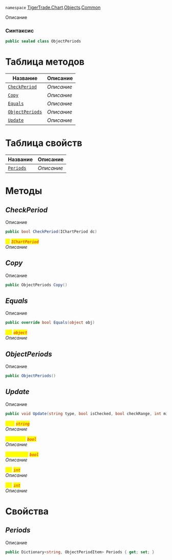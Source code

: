 
`namespace` [TigerTrade.Chart](../../../TigerTrade.Chart.md).[Objects](../../../TigerTrade.Chart/Objects.md).[Common](../../../TigerTrade.Chart/Objects/Common.md)


Описание

### Синтаксис
```csharp
public sealed class ObjectPeriods
```


# Таблица методов
| Название | Описание |
| --- | --- |
| [`CheckPeriod`](./ObjectPeriods.cs/Методы/CheckPeriod.md) | *Описание* |
| [`Copy`](./ObjectPeriods.cs/Методы/Copy.md) | *Описание* |
| [`Equals`](./ObjectPeriods.cs/Методы/Equals.md) | *Описание* |
| [`ObjectPeriods`](./ObjectPeriods.cs/Методы/ObjectPeriods.md) | *Описание* |
| [`Update`](./ObjectPeriods.cs/Методы/Update.md) | *Описание* |

# Таблица свойств
| Название | Описание |
| --- | --- |
| [`Periods`](./ObjectPeriods.cs/Свойства/Periods.md) | *Описание* |





# Методы

## *CheckPeriod*
Описание

```csharp
public bool CheckPeriod(IChartPeriod dc)
```

<mark style="color:yellow;">`dc`</mark> <mark style="color:red;">*`IChartPeriod`*</mark>  
 *Описание*  



## *Copy*
Описание

```csharp
public ObjectPeriods Copy()
```


## *Equals*
Описание

```csharp
public override bool Equals(object obj)
```

<mark style="color:yellow;">`obj`</mark> <mark style="color:red;">*`object`*</mark>  
 *Описание*  



## *ObjectPeriods*
Описание

```csharp
public ObjectPeriods()
```


## *Update*
Описание

```csharp
public void Update(string type, bool isChecked, bool checkRange, int min, int max)
```

<mark style="color:yellow;">`type`</mark> <mark style="color:red;">*`string`*</mark>  
 *Описание*  

<mark style="color:yellow;">`isChecked`</mark> <mark style="color:red;">*`bool`*</mark>  
 *Описание*  

<mark style="color:yellow;">`checkRange`</mark> <mark style="color:red;">*`bool`*</mark>  
 *Описание*  

<mark style="color:yellow;">`min`</mark> <mark style="color:red;">*`int`*</mark>  
 *Описание*  

<mark style="color:yellow;">`max`</mark> <mark style="color:red;">*`int`*</mark>  
 *Описание*  


# Свойства

## *Periods*
Описание

```csharp
public Dictionary<string, ObjectPeriodItem> Periods { get; set; }
```

